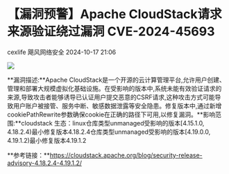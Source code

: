 #  【漏洞预警】Apache CloudStack请求来源验证绕过漏洞 CVE-2024-45693   
cexlife  飓风网络安全   2024-10-17 21:06  
  
![](https://mmbiz.qpic.cn/mmbiz_png/ibhQpAia4xu02gFk1NXySJyibl7HCOlKYCeJkiaUNu01ibKy2yNrpbCRvzUibBBL0KWcaNicuqSm0icRolXrU1mYkcmtHQ/640?wx_fmt=png&from=appmsg "")  
  
**漏洞描述:**Apache CloudStack是一个开源的云计算管理平台,允许用户创建、管理和部署大规模虚拟化基础设施。在受影响的版本中,系统未能有效验证请求的来源,导致攻击者能够诱导已认证用户提交恶意的CSRF请求,这种攻击方式可能导致用户账户被接管、服务中断、敏感数据泄露等安全隐患。修复版本中,通过新增cookiePathRewrite参数确保cookie在正确的路径下可用,以修复漏洞。**影响范围:**cloudstack 生态：linux仓库类型unmanaged受影响的版本[4.15.1.0, 4.18.2.4)最小修复版本4.18.2.4仓库类型unmanaged受影响的版本[4.19.0.0, 4.19.1.2)最小修复版本4.19.1.2  
  
**参考链接：**https://cloudstack.apache.org/blog/security-release-advisory-4.18.2.4-4.19.1.2/  
  

